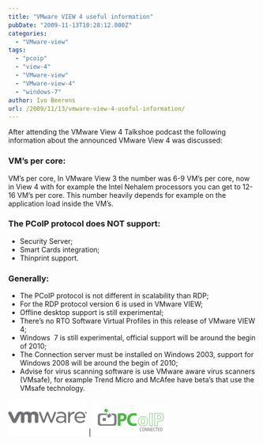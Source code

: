 ```yaml
---
title: "VMware VIEW 4 useful information"
pubDate: "2009-11-13T10:28:12.000Z"
categories: 
  - "VMware-view"
tags: 
  - "pcoip"
  - "view-4"
  - "VMware-view"
  - "VMware-view-4"
  - "windows-7"
author: Ivo Beerens
url: /2009/11/13/vmware-view-4-useful-information/
---
```


After attending the VMware View 4 Talkshoe podcast the following information about the announced VMware View 4 was discussed:
### VM’s per core:

VM’s per core, In VMware View 3 the number was 6-9 VM’s per core, now in View 4 with for example the Intel Nehalem processors you can get to 12-16 VM’s per core. This number heavily depends for example on the application load inside the VM’s.

### The PCoIP protocol does NOT support:
- Security Server;
- Smart Cards integration;
- Thinprint support.

### Generally:
- The PCoIP protocol is not different in scalability than RDP;
- For the RDP protocol version 6 is used in VMware VIEW;
- Offline desktop support is still experimental;
- There’s no RTO Software Virtual Profiles in this release of VMware VIEW 4;
- Windows  7 is still experimental, official support will be around the begin of 2010; 
- The Connection server must be installed on Windows 2003, support for Windows 2008 will be around the begin of 2010;
- Advise for virus scanning software is use VMware aware virus scanners (VMsafe), for example Trend Micro and McAfee have beta’s that use the VMsafe technology.

[![logo](images/logo_thumb.jpg "logo")](images/logo.jpg) | [![PCoIP-150x60](images/PCoIP150x60_thumb.gif "PCoIP-150x60")](images/PCoIP150x60.gif)